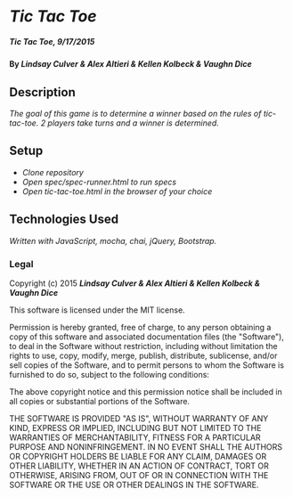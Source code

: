 # _Tic Tac Toe_

##### _Tic Tac Toe, 9/17/2015_

#### By _**Lindsay Culver & Alex Altieri & Kellen Kolbeck & Vaughn Dice**_

## Description

_The goal of this game is to determine a winner based on the rules of tic-tac-toe.
2 players take turns and a winner is determined._

## Setup

* _Clone repository_
* _Open spec/spec-runner.html to run specs_
* _Open tic-tac-toe.html in the browser of your choice_

## Technologies Used

_Written with JavaScript, mocha, chai, jQuery, Bootstrap._

### Legal


Copyright (c) 2015 **_Lindsay Culver & Alex Altieri & Kellen Kolbeck & Vaughn Dice_**

This software is licensed under the MIT license.

Permission is hereby granted, free of charge, to any person obtaining a copy of this software and associated documentation files (the "Software"), to deal in the Software without restriction, including without limitation the rights to use, copy, modify, merge, publish, distribute, sublicense, and/or sell copies of the Software, and to permit persons to whom the Software is furnished to do so, subject to the following conditions:

The above copyright notice and this permission notice shall be included in all copies or substantial portions of the Software.

THE SOFTWARE IS PROVIDED "AS IS", WITHOUT WARRANTY OF ANY KIND, EXPRESS OR IMPLIED, INCLUDING BUT NOT LIMITED TO THE WARRANTIES OF MERCHANTABILITY, FITNESS FOR A PARTICULAR PURPOSE AND NONINFRINGEMENT. IN NO EVENT SHALL THE AUTHORS OR COPYRIGHT HOLDERS BE LIABLE FOR ANY CLAIM, DAMAGES OR OTHER LIABILITY, WHETHER IN AN ACTION OF CONTRACT, TORT OR OTHERWISE, ARISING FROM, OUT OF OR IN CONNECTION WITH THE SOFTWARE OR THE USE OR OTHER DEALINGS IN THE SOFTWARE.
